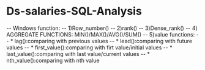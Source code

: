 # Ds-salaries-SQL-Analysis

-- Windows function:
-- 1)Row_number()
-- 2)rank()
-- 3)Dense_rank()
-- 4) AGGREGATE FUNCTIONS: MIN()/MAX()/AVG()/SUM()
-- 5)value functions:
	-- * lag():comparing with previous values
    -- * lead():comparing with future values
	-- * first_value():comparing with firt value/initial values
	-- * last_value():comparing with last value/current values
    -- * nth_value():comparing with nth value

